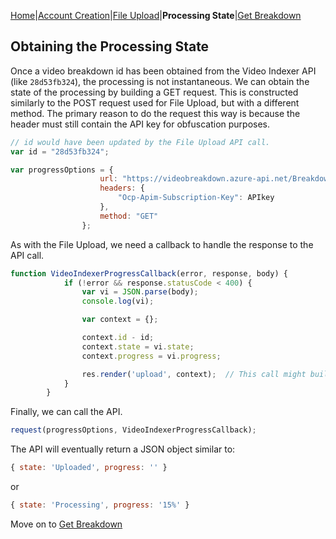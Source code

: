 [Home](https://jaegermeiste.github.io/MSCognitiveServicesHowToGuide/)|[Account Creation](https://jaegermeiste.github.io/MSCognitiveServicesHowToGuide/AccountCreation)|[File Upload](https://jaegermeiste.github.io/MSCognitiveServicesHowToGuide/FileUpload)|**Processing State**|[Get Breakdown](https://jaegermeiste.github.io/MSCognitiveServicesHowToGuide/GetBreakdown)

## Obtaining the Processing State

Once a video breakdown id has been obtained from the Video Indexer API (like ```28d53fb324```), the processing is not instantaneous. We can obtain the state of the processing by building a GET request. This is constructed similarly to the POST request used for File Upload, but with a different method. The primary reason to do the request this way is because the header must still contain the API key for obfuscation purposes.

```javascript
// id would have been updated by the File Upload API call.
var id = "28d53fb324";

var progressOptions = {
                    url: "https://videobreakdown.azure-api.net/Breakdowns/Api/Partner/Breakdowns/" + id + "/State",
                    headers: {
                        "Ocp-Apim-Subscription-Key": APIkey
                    },
                    method: "GET"
                };
```

As with the File Upload, we need a callback to handle the response to the API call.

```javascript
function VideoIndexerProgressCallback(error, response, body) {
            if (!error && response.statusCode < 400) {
                var vi = JSON.parse(body);
                console.log(vi);

                var context = {};

                context.id - id;
                context.state = vi.state;
                context.progress = vi.progress;

                res.render('upload', context);  // This call might build a templated page displaying the values.
            }
        }
```

Finally, we can call the API.

```javascript
request(progressOptions, VideoIndexerProgressCallback);
```

The API will eventually return a JSON object similar to:
```javascript
{ state: 'Uploaded', progress: '' }
```
or
```javascript
{ state: 'Processing', progress: '15%' }
```

Move on to [Get Breakdown](https://jaegermeiste.github.io/MSCognitiveServicesHowToGuide/GetBreakdown)
